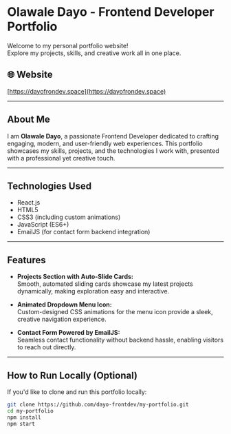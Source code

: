 # Olawale Dayo - Frontend Developer Portfolio

Welcome to my personal portfolio website!  
Explore my projects, skills, and creative work all in one place.

## 🌐 Website  
[https://dayofrondev.space](https://dayofrondev.space)

---

## About Me  
I am **Olawale Dayo**, a passionate Frontend Developer dedicated to crafting engaging, modern, and user-friendly web experiences. This portfolio showcases my skills, projects, and the technologies I work with, presented with a professional yet creative touch.

---

## Technologies Used  
- React.js  
- HTML5  
- CSS3 (including custom animations)  
- JavaScript (ES6+)  
- EmailJS (for contact form backend integration)

---

## Features  

- **Projects Section with Auto-Slide Cards:**  
  Smooth, automated sliding cards showcase my latest projects dynamically, making exploration easy and interactive.

- **Animated Dropdown Menu Icon:**  
  Custom-designed CSS animations for the menu icon provide a sleek, creative navigation experience.

- **Contact Form Powered by EmailJS:**  
  Seamless contact functionality without backend hassle, enabling visitors to reach out directly.

---

## How to Run Locally (Optional)  

If you'd like to clone and run this portfolio locally:  

```bash
git clone https://github.com/dayo-frontdev/my-portfolio.git
cd my-portfolio
npm install
npm start
